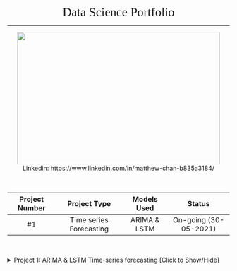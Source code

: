 <div align="center">
    <span style="font-family:Georgia; font-size:2em;">Data Science Portfolio </span>
</div>

---

<div align="center"> 
    <img width="460" height="300" src="https://raw.githubusercontent.com/Matthewmcsl/datascience-projects-LSTM/main/Images/stock_header.png"> 
</div>


<div align="center">
<span style>
Linkedin: https://www.linkedin.com/in/matthew-chan-b835a3184/ </span>
</div>

&nbsp;

<center>

|   Project Number      |   Project Type            |   Models Used        |       Status
|   :------------:      |   :----------:            |   :-------:           |   :----------:
|   #1                  |   Time series Forecasting |   ARIMA & LSTM        |   On-going (30-05-2021)

</center>

&nbsp;

<details>
<summary>Project 1: ARIMA & LSTM Time-series forecasting [Click to Show/Hide] </summary>

&nbsp;

### Table of Contents
---
<details open>
<summary>Show/Hide</summary>

1. [Project Scenario](#project-scenario)
2. [Structure](#structure)
3. [Libraries Used](#libraries)
    
</details>

&nbsp;

### Project Scenario
---

Prior to the stock market crash in March 2020 , I have been fervently dollar cost averaging into the stock market through various US, China and Singapore ETFs without giving much thought or attention to the movements in stock prices. I understand that as a passive investor, I am well positioned to capture beta returns. However, the March's deep market correction piqued my interest as a young and inexperienced investor. 

As a Business Analytics student with an interest in Data Science, I have been trying to learn and familiarize myself with various machine learning models in order to upskill myself. Therefore, this project is an attempt to combine two of my interests (investing and data science) in hopes obtaining a slightly better understanding in attempting to model future stock prices based on historical data through time-series modelling in order to capture alpha returns. 

The machine learning models used in this project are **ARIMA** and **LSTM**. With the former, a time-series model that I have actually learnt in school and executed modelling on SAS but never actually implemented in Python and on a real-world dataset. The latter, LSTM, is my attempt to better understand recurrent neural networks (RNN) through this hands on project. 

*Note: This project is still currently an active work in progress.*

### Structure
---
<details open>
<summary>Show/Hide</summary>

1. Data Collection, Exploratory Data Analysis (EDA) and Data Preparation
2. ARIMA Model
3. LSTM Model
4. Executive Summary
</details>


### Libraries
---
<details open>
<summary>Show/Hide</summary>

1. yfinance
2. Pandas
3. Seaborn
4. Matplotlib
5. Statsmodel
6. Missingno
</details>


</details>